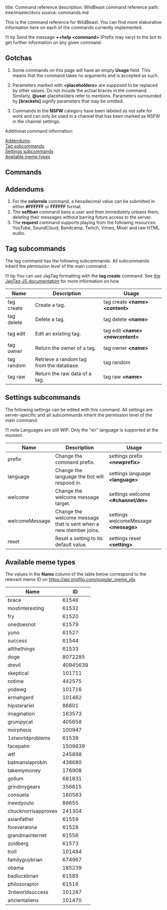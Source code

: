 title: Command reference
description: WildBeast command reference
path: tree/master/docs
source: commands.md

This is the command reference for WildBeast. You can find more elaborative information here on each of the commands currently implemented.

!!! tip
    Send the message **++help <command\>** (Prefix may vary) to the bot to get further information on any given command.

## Gotchas

1. Some commands on this page will have an empty **Usage** field. This means that the command takes no arguments and is accepted as such.

2. Parameters marked with **<placeholders\>** are supposed to be replaced by other values. Do not incude the actual braces in the command. Similarly, **@user** placeholders refer to mentions. Parameters surrounded by **[brackets]** signify parameters that may be omitted.

3. Commands in the **NSFW** category have been labeled as not safe for work and can only be used in a channel that has been marked as NSFW in the channel settings.

Additional command information:

[Addendums](#addendums)<br>
[Tag subcommands](#tag-subcommands)<br>
[Settings subcommands](#settings-subcommands)<br>
[Available meme types](#available-meme-types)

## Commands

<div id="commands-table"></div>

## Addendums

1. For the **colorrole** command, a hexadecimal value can be submitted in either **#FFFFFF** or **FFFFFF** format.
2. The **softban** command bans a user and then immediately unbans them, deleting their messages without barring future access to the server.
3. The **request** command supports playing from the following resources: YouTube, SoundCloud, Bandcamp, Twitch, Vimeo, Mixer and raw HTML audio.

## Tag subcommands

The tag command has the following subcommands. All subcommands inherit the permission level of the main command.

!!! tip
    You can use JagTag formatting with the **tag create** command. See [the JagTag-JS documentation](https://thesharks.github.io/JagTag-JS/users/intro) for more information on how.

| Name | Description | Usage |
| ---- | ----------- | ----- |
| tag create | Create a tag. | tag create **<name\>** **<content\>** |
| tag delete | Delete a tag. | tag delete **<name\>** |
| tag edit | Edit an existing tag. | tag edit **<name\>** **<newcontent\>** |
| tag owner | Return the owner of a tag. | tag owner **<name\>** |
| tag random | Retrieve a random tag from the database. | tag random |
| tag raw | Return the raw data of a tag. | tag raw **<name\>** |

## Settings subcommands

The following settings can be edited with this command. All settings are server-specific and all subcommands inherit the permission level of the main command.

!!! note
    Languages are still WIP. Only the "en" language is supported at the moment.

| Name | Description | Usage |
| ---- | ----------- | ----- |
| prefix | Change the command prefix. | settings prefix **<newprefix\>** |
| language | Change the language the bot will respond in. | settings language **<language\>** |
| welcome | Change the welcome message target. | settings welcome **<#channel/dm\>** |
| welcomeMessage | Change the welcome message that is sent when a new member joins. | settings welcomeMessage **<message\>** |
| reset | Reset a setting to its default value. | settings reset **<setting\>** |

## Available meme types

The values in the **Name** column of the table below correspond to the relevant meme ID on https://api.imgflip.com/popular_meme_ids.

| Name | ID |
| ---- | -- |
| brace | 61546 |
| mostinteresting | 61532 |
| fry | 61520 |
| onedoesnot | 61579 |
| yuno | 61527 |
| success | 61544
| allthethings | 61533 |
| doge | 8072285 |
| drevil | 40945639 |
| skeptical | 101711 |
| notime | 442575 |
| yodawg | 101716 |
| ermahgerd | 101462 |
| hipsterariel | 86601 |
| imagination | 163573 |
| grumpycat | 405658 |
| morpheus | 100947 |
| 1stworldproblems | 61539 |
| facepalm | 1509839 |
| wtf | 245898 |
| batmanslaprobin | 438680 |
| takemymoney | 176908 |
| gollum | 681831 |
| grindmygears | 356615 |
| consuela | 160583 |
| ineedyouto | 89655 |
| chucknorrisapproves | 241304 |
| asianfather | 61559 |
| foreveralone | 61528 |
| grandmainternet | 61556 |
| zoidberg | 61573 |
| troll | 101484 |
| familyguybrian | 674967 |
| obama | 185239 |
| badluckbrian | 61585 |
| philosoraptor | 61516 |
| 3rdworldsuccess | 101287 |
| ancientaliens | 101470 |
